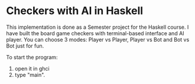 # Checkers with AI in Haskell
This implementation is done as a Semester project for the Haskell course. I have built the board game checkers with terminal-based interface and AI player. You can choose 3 modes: Player vs Player, Player vs Bot and Bot vs Bot just for fun. 

To start the program: 
1) open it in ghci
2) type "main".
